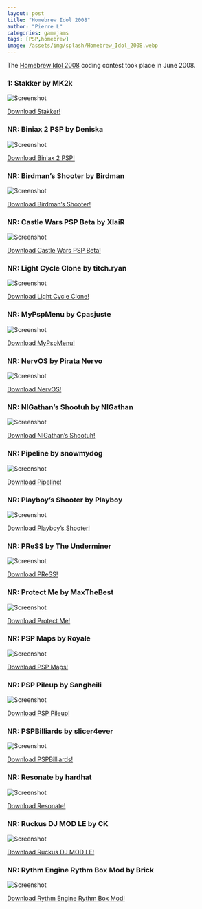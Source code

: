 ```yaml
---
layout: post
title: "Homebrew Idol 2008"
author: "Pierre L"
categories: gamejams
tags: [PSP,homebrew]
image: /assets/img/splash/Homebrew_Idol_2008.webp
---
```


The [Homebrew Idol 2008](https://web.archive.org/web/20081216012108/http://www.psp-hacks.com/tag/homebrew-idol/) coding contest took place in June 2008.

### 1: Stakker by MK2k

![Screenshot](https://github.com/PSP-Archive/PSP-Archive.github.io/raw/gh-pages/assets/img/snaps/STAK02715_00000.webp)

<a href="https://archive.org/details/stakker_psp_update2-mk2k.7z">Download Stakker!</a>

### NR: Biniax 2 PSP by Deniska

![Screenshot](https://github.com/PSP-Archive/PSP-Archive.github.io/raw/gh-pages/assets/img/snaps/20210723014616.webp)

<a href="https://archive.org/details/biniax-2-psp.-7z">Download Biniax 2 PSP!</a>

### NR: Birdman’s Shooter by Birdman

![Screenshot](https://github.com/PSP-Archive/PSP-Archive.github.io/raw/gh-pages/assets/img/snaps/BIRD01588_00000.webp)

<a href="https://archive.org/details/birdmans-shooter.-7z">Download Birdman’s Shooter!</a>

### NR: Castle Wars PSP Beta by XlaiR

![Screenshot](https://github.com/PSP-Archive/PSP-Archive.github.io/raw/gh-pages/assets/img/snaps/20210723013014.webp)

<a href="https://archive.org/details/castle-wars.-7z">Download Castle Wars PSP Beta!</a>

### NR: Light Cycle Clone by titch.ryan

![Screenshot](https://github.com/PSP-Archive/PSP-Archive.github.io/raw/gh-pages/assets/img/snaps/LIGH01728_00000.webp)

<a href="https://archive.org/details/light-cycle-clone.-7z">Download Light Cycle Clone!</a>

### NR: MyPspMenu by Cpasjuste

![Screenshot](https://github.com/PSP-Archive/PSP-Archive.github.io/raw/gh-pages/assets/img/snaps/pspmenu.webp)

<a href="https://archive.org/details/mypspmenu.7z">Download MyPspMenu!</a>

### NR: NervOS by Pirata Nervo

![Screenshot](https://github.com/PSP-Archive/PSP-Archive.github.io/raw/gh-pages/assets/img/snaps/nervos-v20.webp)

<a href="https://archive.org/details/nerv-os.-7z">Download NervOS!</a>

### NR: NIGathan’s Shootuh by NIGathan

![Screenshot](https://github.com/PSP-Archive/PSP-Archive.github.io/raw/gh-pages/assets/img/snaps/NIGA01065_00000.webp)

<a href="https://archive.org/details/niga-shootuh.-7z">Download NIGathan’s Shootuh!</a>

### NR: Pipeline by snowmydog

![Screenshot](https://github.com/PSP-Archive/PSP-Archive.github.io/raw/gh-pages/assets/img/snaps/PIPE00822_00000.webp)

<a href="https://archive.org/details/pipeline.-7z">Download Pipeline!</a>

### NR: Playboy’s Shooter by Playboy

![Screenshot](https://github.com/PSP-Archive/PSP-Archive.github.io/raw/gh-pages/assets/img/snaps/PLAY01571_00000.webp)

<a href="https://archive.org/details/playboy-shooter.-7z">Download Playboy’s Shooter!</a>

### NR: PReSS by The Underminer

![Screenshot](https://github.com/PSP-Archive/PSP-Archive.github.io/raw/gh-pages/assets/img/snaps/PRES00429_00000.webp)

<a href="https://archive.org/details/pressv04.7z">Download PReSS!</a>

### NR: Protect Me by MaxTheBest

![Screenshot](https://github.com/PSP-Archive/PSP-Archive.github.io/raw/gh-pages/assets/img/snaps/PM_S00484_00000.webp)

<a href="https://archive.org/details/pm-src.-7z">Download Protect Me!</a>

### NR: PSP Maps by Royale

![Screenshot](https://github.com/PSP-Archive/PSP-Archive.github.io/raw/gh-pages/assets/img/snaps/pspmaps.webp)

<a href="https://archive.org/details/psp-maps.-7z">Download PSP Maps!</a>

### NR: PSP Pileup by Sangheili

![Screenshot](https://github.com/PSP-Archive/PSP-Archive.github.io/raw/gh-pages/assets/img/snaps/PSPI00786_00002.webp)

<a href="https://archive.org/details/pspileup.-7z">Download PSP Pileup!</a>

### NR: PSPBilliards by slicer4ever

![Screenshot](https://github.com/PSP-Archive/PSP-Archive.github.io/raw/gh-pages/assets/img/snaps/PSPB01056_00001.webp)

<a href="https://archive.org/details/pspbillards.-7z">Download PSPBilliards!</a>

### NR: Resonate by hardhat

![Screenshot](https://github.com/PSP-Archive/PSP-Archive.github.io/raw/gh-pages/assets/img/snaps/RESO01018_00000.webp)

<a href="https://archive.org/details/resonate045.7z">Download Resonate!</a>

### NR: Ruckus DJ MOD LE by CK

![Screenshot](https://github.com/PSP-Archive/PSP-Archive.github.io/raw/gh-pages/assets/img/snaps/RUCK01532_00001.webp)

<a href="https://archive.org/details/usbhostfs_gui_usr1.1">Download Ruckus DJ MOD LE!</a>

### NR: Rythm Engine Rythm Box Mod by Brick

![Screenshot](https://github.com/PSP-Archive/PSP-Archive.github.io/raw/gh-pages/assets/img/snaps/RYTH01355_00000.webp)

<a href="https://archive.org/details/rythm-engine-rbm.-7z">Download Rythm Engine Rythm Box Mod!</a>
